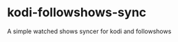 kodi-followshows-sync
=====================

A simple watched shows syncer for kodi and followshows
